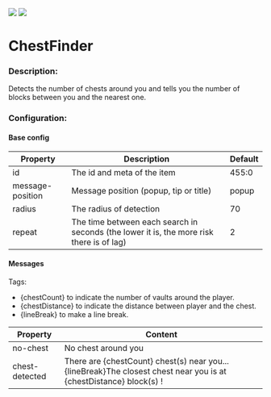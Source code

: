 [![](https://poggit.pmmp.io/shield.state/ChestFinder)](https://poggit.pmmp.io/p/ChestFinder)
[![](https://poggit.pmmp.io/shield.dl.total/ChestFinder)](https://poggit.pmmp.io/p/ChestFinder)

# ChestFinder
### Description:
Detects the number of chests around you and tells you the number of blocks between you and the nearest one.

### Configuration:
#### Base config
| Property | Description | Default |
|---|---|---|
| id | The id and meta of the item | 455:0 | 
| message-position | Message position (popup, tip or title) | popup |
| radius | The radius of detection | 70 |
| repeat | The time between each search in seconds (the lower it is, the more risk there is of lag) | 2 |

#### Messages
Tags:
- {chestCount} to indicate the number of vaults around the player.
- {chestDistance} to indicate the distance between player and the chest.
- {lineBreak} to make a line break.
 
| Property | Content |
|---|---|
| no-chest | No chest around you |
| chest-detected | There are {chestCount} chest(s) near you...{lineBreak}The closest chest near you is at {chestDistance} block(s) ! |
